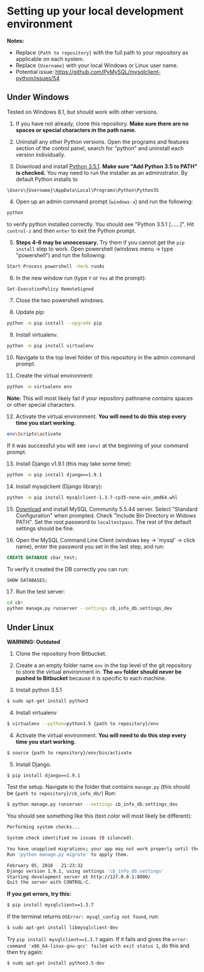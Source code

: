 # Setting up your local development environment
__Notes:__
* Replace `{Path to repository}` with the full path to your repository as
    applicable on each system.
* Replace `{Username}` with your local Windows or Linux user name.
* Potential issue: https://github.com/PyMySQL/mysqlclient-python/issues/54

## Under Windows
Tested on Windows 8.1, but should work with other versions.

1) If you have not already, clone this repository. __Make sure there are no spaces or special characters in the path name.__

2) Uninstall any other Python versions. Open the programs and features section
of the control panel, search for "python" and uninstall each version
individually.

3) Download and install [Python 3.5.1](https://www.python.org/ftp/python/3.5.1/python-3.5.1-amd64.exe).
__Make sure "Add Python 3.5 to PATH" is checked.__ You may need to run the
installer as an administrator. By default Python installs to
```
\Users\{Username}\AppData\Local\Programs\Python\Python35
```

4) Open up an admin command prompt (`windows-x`) and run the following:
```bash
python
```
to verify python installed correctly. You should see "Python 3.5.1 [......]".
Hit `control-z` and then `enter` to exit the Python prompt.

5) __Steps 4-6 may be unnecessary.__ Try them if you cannot get the `pip
install` step to work. Open powershell (windows menu -> type "powershell") and
run the following:
```bash
Start-Process powershell -Verb runAs
```

6) In the new window run (type `Y` or `Yes` at the prompt):
```bash
Set-ExecutionPolicy RemoteSigned
```

7) Close the two powershell windows.

8) Update pip:
```bash
python -m pip install --upgrade pip
```

9) Install virtualenv.
```bash
python -m pip install virtualenv
```
10) Navigate to the top level folder of this repository in the admin command
    prompt.

11) Create the virtual environment:
```bash
python -m virtualenv env
```
__Note:__ This will most likely fail if your repository pathname contains spaces
or other special characters.

12) Activate the virtual environment. __You will need to do this step every time you start working.__
```bash
env\Scripts\activate
```
If it was successful you will see `(env)` at the beginning of your command prompt.

13) Install Django v1.9.1 (this may take some time):
```bash
python -m pip install django==1.9.1
```

14) Install mysqlclient (Django library):
```bash
python -m pip install mysqlclient-1.3.7-cp35-none-win_amd64.whl
```

15) [Download](http://downloads.mysql.com/archives/get/file/mysql-5.5.44-winx64.msi)
and install MySQL Community 5.5.44 server. Select "Standard Configuration" when
prompted. Check "Include Bin Directory in Widows PATH". Set the root password to
`localtestpass`. The rest of the default settings should be fine.

16) Open the MySQL Command Line Client (windows key -> 'mysql' -> click name),
enter the password you set in the last step, and run:
```SQL
CREATE DATABASE cbar_test;
```
To verify it created the DB correctly you can run:
```SQL
SHOW DATABASES;
```

17) Run the test server:
```bash
cd cb*
python manage.py runserver --settings cb_info_db.settings_dev
```

## Under Linux

__WARNING: Outdated__

1) Clone the repository from Bitbucket.

2) Create a an empty folder name `env` in the top level of the git repository to
 store the virtual environment in. __The `env` folder should never be pushed to
 Bitbucket__ because it is specific to each machine.

3) Install python 3.5.1
```bash
$ sudo apt-get install python3
```

4) Install virtualenv
```bash
$ virtualenv --python=python3.5 {path to repository}/env
```

4) Activate the virtual environment.
__You will need to do this step every time you start working.__
```bash
$ source {path to repository}/env/bin/activate
```

5) Install Django.
```bash
$ pip install django==1.9.1
```

Test the setup. Navigate to the folder that contains `manage.py`
(this should be `{path to repository}/cb_info_db/`) Run:
```bash
$ python manage.py runserver --settings cb_info_db.settings_dev
```

You should see something like this (text color will most likely be different):

```bash
Performing system checks...

System check identified no issues (0 silenced).

You have unapplied migrations; your app may not work properly until they are applied.
Run 'python manage.py migrate' to apply them.

February 05, 2016 - 21:23:32
Django version 1.9.1, using settings 'cb_info_db.settings'
Starting development server at http://127.0.0.1:8000/
Quit the server with CONTROL-C.
```

__If you get errors, try this:__
```bash
$ pip install mysqlclient==1.3.7
```
If the terminal returns `OSError: mysql_config not found`, run:
```bash
$ sudo apt-get install libmysqlclient-dev
```
Try `pip install mysqlclient==1.3.7` again.
If it fails and gives the
`error: command 'x86_64-linux-gnu-gcc' failed with exit status 1`,
do this and then try again:
```bash
$ sudo apt-get install python3.5-dev
```
